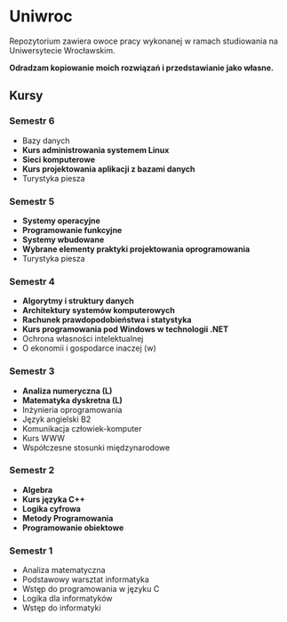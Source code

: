 # Uniwroc

Repozytorium zawiera owoce pracy wykonanej w ramach studiowania na Uniwersytecie Wrocławskim.

**Odradzam kopiowanie moich rozwiązań i przedstawianie jako własne.**

## Kursy

### Semestr 6

* Bazy danych
* **Kurs administrowania systemem Linux**
* **Sieci komputerowe**
* **Kurs projektowania aplikacji z bazami danych**
* Turystyka piesza

### Semestr 5

* **Systemy operacyjne**
* **Programowanie funkcyjne**
* **Systemy wbudowane**
* **Wybrane elementy praktyki projektowania oprogramowania**
* Turystyka piesza

### Semestr 4

* **Algorytmy i struktury danych**
* **Architektury systemów komputerowych**
* **Rachunek prawdopodobieństwa i statystyka**
* **Kurs programowania pod Windows w technologii .NET**
* Ochrona własności intelektualnej
* O ekonomii i gospodarce inaczej (w)

### Semestr 3

* **Analiza numeryczna (L)**
* **Matematyka dyskretna (L)**
* Inżynieria oprogramowania
* Język angielski B2
* Komunikacja człowiek-komputer
* Kurs WWW
* Współczesne stosunki międzynarodowe

### Semestr 2

* **Algebra**
* **Kurs języka C++**
* **Logika cyfrowa**
* **Metody Programowania**
* **Programowanie obiektowe**

### Semestr 1

* Analiza matematyczna
* Podstawowy warsztat informatyka
* Wstęp do programowania w języku C
* Logika dla informatyków
* Wstęp do informatyki
